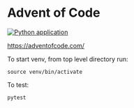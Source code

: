 # Advent of Code

[![Python application](https://github.com/starkindustries/advent-of-code/actions/workflows/python-app.yml/badge.svg)](https://github.com/starkindustries/advent-of-code/actions/workflows/python-app.yml)


https://adventofcode.com/

To start venv, from top level directory run:
```
source venv/bin/activate
```

To test:
```
pytest
```